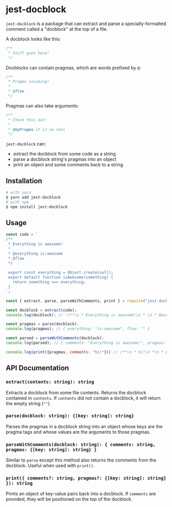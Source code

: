 # jest-docblock

`jest-docblock` is a package that can extract and parse a specially-formatted comment called a "docblock" at the top of a file.

A docblock looks like this:
```js
/**
 * Stuff goes here!
 */
```

Docblocks can contain pragmas, which are words prefixed by `@`:
```js
/**
 * Pragma incoming!
 *
 * @flow
 */
```

Pragmas can also take arguments:
```js
/**
 * Check this out:
 *
 * @myPragma it is so cool
 */
```

`jest-docblock` can:
* extract the docblock from some code as a string
* parse a docblock string's pragmas into an object
* print an object and some comments back to a string

## Installation
```sh
# with yarn
$ yarn add jest-docblock
# with npm
$ npm install jest-docblock
```

## Usage

```js
const code = `
/**
 * Everything is awesome!
 *
 * @everything is:awesome
 * @flow
 */
 
 export const everything = Object.create(null);
 export default function isAwesome(something) {
   return something === everything;
 }
`;

const { extract, parse, parseWithComments, print } = require("jest-docblock");

const docblock = extract(code);
console.log(docblock); // "/**\n * Everything is awesome!\n * \n * @everything is:awesome\n * @flow\n */"

const pragmas = parse(docblock);
console.log(pragmas); // { everything: "is:awesome", flow: "" }

const parsed = parseWithComments(docblock);
console.log(parsed); // { comments: "Everything is awesome!", pragmas: { everything: "is:awesome", flow: "" } }

console.log(print({pragmas, comments: "hi!"})) // /**\n * hi!\n *\n * @everything is:awesome\n * @flow\n */;
```

## API Documentation

### `extract(contents: string): string`
Extracts a docblock from some file contents. Returns the docblock contained in `contents`. If `contents` did not contain a docblock, it will return the empty string (`""`).

### `parse(docblock: string): {[key: string]: string}`
Parses the pragmas in a docblock string into an object whose keys are the pragma tags and whose values are the arguments to those pragmas.

### `parseWithComments(docblock: string): { comments: string, pragmas: {[key: string]: string} }`
Similar to `parse` except this method also returns the comments from the docblock. Useful when used with `print()`.

### `print({ comments?: string, pragmas?: {[key: string]: string} }): string`
Prints an object of key-value pairs back into a docblock. If `comments` are provided, they will be positioned on the top of the docblock.